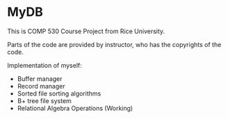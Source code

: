 # MyDB

This is COMP 530 Course Project from Rice University.

Parts of the code are provided by instructor, who has the copyrights of the code.

Implementation of myself:
- Buffer manager
- Record manager
- Sorted file sorting algorithms
- B+ tree file system
- Relational Algebra Operations (Working)
